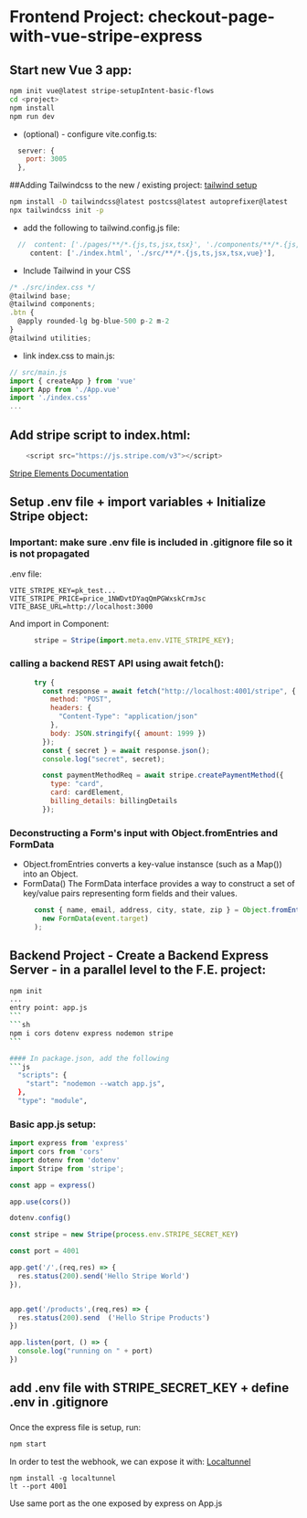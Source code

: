# Frontend Project: checkout-page-with-vue-stripe-express
## Start new Vue 3 app:
~~~sh
npm init vue@latest stripe-setupIntent-basic-flows
cd <project>
npm install
npm run dev
~~~

* (optional) - configure vite.config.ts:
```js
  server: {
    port: 3005
  },

```

##Adding Tailwindcss to the new / existing project:
[tailwind setup](https://v2.tailwindcss.com/docs/guides/vue-3-vite)
```sh
npm install -D tailwindcss@latest postcss@latest autoprefixer@latest
npx tailwindcss init -p
```

- add the following to tailwind.config.js file:
```js
  //  content: ['./pages/**/*.{js,ts,jsx,tsx}', './components/**/*.{js,ts,jsx,tsx}'],
     content: ['./index.html', './src/**/*.{js,ts,jsx,tsx,vue}'],

```
- Include Tailwind in your CSS
```js
/* ./src/index.css */
@tailwind base;
@tailwind components;
.btn {
  @apply rounded-lg bg-blue-500 p-2 m-2
}
@tailwind utilities;
```
- link index.css to main.js:
```js
// src/main.js
import { createApp } from 'vue'
import App from './App.vue'
import './index.css'
...
```

## Add stripe script to index.html:
~~~js
    <script src="https://js.stripe.com/v3"></script>
~~~
[Stripe Elements Documentation](https://stripe.com/docs/js/elements_object/)

## Setup .env file + import variables + Initialize Stripe object:
### Important: make sure .env file is included in **.gitignore** file so it is not propagated
.env file:
~~~ 
VITE_STRIPE_KEY=pk_test...
VITE_STRIPE_PRICE=price_1NWDvtDYaqQmPGWxskCrmJsc
VITE_BASE_URL=http://localhost:3000
~~~

And import in Component:
``` js
      stripe = Stripe(import.meta.env.VITE_STRIPE_KEY);

```


### calling a backend REST API using await fetch():
```js
      try {
        const response = await fetch("http://localhost:4001/stripe", {
          method: "POST",
          headers: {
            "Content-Type": "application/json"
          },
          body: JSON.stringify({ amount: 1999 })
        });
        const { secret } = await response.json();
        console.log("secret", secret);

        const paymentMethodReq = await stripe.createPaymentMethod({
          type: "card",
          card: cardElement,
          billing_details: billingDetails
        });


```

### Deconstructing a Form's input with Object.fromEntries and FormData
* Object.fromEntries converts a key-value instansce (such as a Map()) into an Object.
* FormData() The FormData interface provides a way to construct a set of key/value pairs representing form fields and their values.

```js
      const { name, email, address, city, state, zip } = Object.fromEntries(
        new FormData(event.target)
      );

```

## Backend Project - Create a Backend Express Server - in a parallel level to the F.E. project:
~~~sh
npm init 
...
entry point: app.js
```
```sh
npm i cors dotenv express nodemon stripe
```

#### In package.json, add the following
```js
  "scripts": {
    "start": "nodemon --watch app.js",
  },
  "type": "module",
~~~

### Basic app.js setup:
```js
import express from 'express'
import cors from 'cors'
import dotenv from 'dotenv'
import Stripe from 'stripe';

const app = express()

app.use(cors())

dotenv.config()

const stripe = new Stripe(process.env.STRIPE_SECRET_KEY)

const port = 4001

app.get('/',(req,res) => {
  res.status(200).send('Hello Stripe World')
}),


app.get('/products',(req,res) => {
  res.status(200).send  ('Hello Stripe Products')
})

app.listen(port, () => {
  console.log("running on " + port)
})
```

## add .env file with STRIPE_SECRET_KEY + define .env in .gitignore
### 

Once the express file is setup, run:
```sh
npm start
```


In order to test the webhook, we can expose it with:
[Localtunnel](https://theboroer.github.io/localtunnel-www/)

```
npm install -g localtunnel
lt --port 4001 
```
Use same port as the one exposed by express on App.js